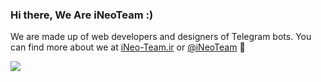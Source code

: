 ### Hi there, We Are iNeoTeam :)  
  
  We are made up of web developers and designers of Telegram bots.
  You can find more about we at [iNeo-Team.ir](https://ineo-team.ir/) or [@iNeoTeam](https://t.me/ineoteam) 🎡  
  
 <div style="display:flex;">
 <img align="center" src="https://github-readme-stats.vercel.app/api?username=iNeoTeam&show_icons=true&count_private=true&include_all_commits=true" />
 </div>
